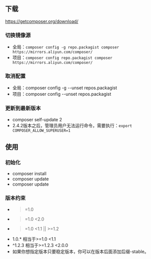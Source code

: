 ## 下载
<https://getcomposer.org/download/>

### 切换镜像源
- 全局：`composer config -g repo.packagist composer https://mirrors.aliyun.com/composer/`
- 项目：`composer config repo.packagist composer https://mirrors.aliyun.com/composer/`

### 取消配置
- 全局：composer config -g --unset repos.packagist
- 项目：composer config --unset repos.packagist

### 更新到最新版本
- composer self-update 2
- 2.4.2版本之后，管理员用户无法运行命令，需要执行：`export COMPOSER_ALLOW_SUPERUSER=1`
## 使用
### 初始化
- composer install
- composer update
- composer update

### 版本约束
- >=1.0
- >=1.0 <2.0
- >=1.0 <1.1 || >=1.2
- 1.0.* 相当于>=1.0 <1.1
- ^1.2.3 相当于>=1.2.3 <2.0.0
- 如果你想指定版本只要稳定版本，你可以在版本后面添加后缀-stable。
